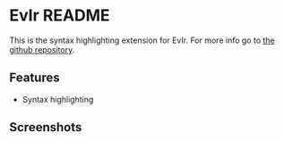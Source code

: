 # EvIr README

This is the syntax highlighting extension for EvIr. For more info go to [the github repository](https://github.com/SjVer/EvIr).

## Features

- Syntax highlighting

## Screenshots

<!-- <img src="https://github.com/SjVer/Evi-Lang/blob/4a4d03706ade884e2431d95109527d92412f9418/tools/vscode-extension/assets/readme/screenshot1.png?raw=true" width="500"/> -->

<!-- <img src="https://github.com/SjVer/Evi-Lang/blob/f3c4fae9d7143cbb9bdfea9e9b8f2208e6a2f421/tools/vscode-extension/assets/readme/features.gif?raw=true" width="500"/> -->
